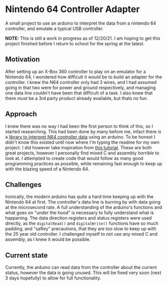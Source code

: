 # Nintendo 64  Controller Adapter
A small project to use an arduino to interpret the data from a nintendo 64 controller, and emulate a typical USB controller.

**NOTE:** This is still a work in progress as of 12/20/21.
I am hoping to get this project finished before I return to school for the spring at the latest.

## Motivation
After setting up an X-Box 360 controller to play on an emulator for a Nintendo 64, I wondered how difficult it would be to build an adapter for the controller.
I knew the N64 controller only had 3 wires, and I had assumed going in that two were for power and ground respectively, and managing one data line couldn't have been that difficult of a task.
I also knew that there *must* be a 3rd party product already available, but thats no fun.

## Approach
I knew there was no way I had been the first person to think of this, so I started researching.
This had been done by many before me, infact there is a [library to interpret N64 controller data](https://www.arduino.cc/reference/en/libraries/n64controller/) using an arduino.
To be honest I didn't know this existed until now where I'm typing the readme for my own project.
I did however take inspiration from [this tutorial](https://www.instructables.com/Use-an-Arduino-with-an-N64-controller/).
These  are both great projects, however I personally find mixed C and assembly *horrible* to look at.
I attempted to create code that would follow as many good programming practices as possible, while remaining fast enough to keep up with the blazing speed of a Nintendo 64.
## Challenges
Ironically, the modern arduino has quite a hard time keeping up with the Nintendo 64 at first.
The controller's data line is burning by with data going at the microsecond rate. 
A full understanding of the arduino's functions and what goes on "under the hood" is necessary to fully understand what is happening.
The data direction registers and status registers were used directly, as the `digitalRead()` and `digitalWrite()` functions have so much padding, and "saftey" precautions, that they are too slow to keep up with the 25 year old controller.
I challenged myself to not use any mixed C and assembly, as I knew it would be possible.

## Current state
Currently, the arduino can read data from the controller about the current status, however the data is going unused.
This will be fixed very soon (next 3 days hopefully) to allow for full functionality.
